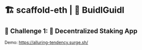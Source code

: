 # 🏗 scaffold-eth | 🏰 BuidlGuidl

## 🚩 Challenge 1: 🥩 Decentralized Staking App

Demo: https://alluring-tendency.surge.sh/
